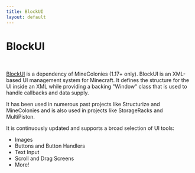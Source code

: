 ```yaml
---
title: BlockUI
layout: default
---
```

# BlockUI
<br>

[BlockUI](https://www.curseforge.com/minecraft/mc-mods/blockui) is a dependency of MineColonies (1.17+ only).
BlockUI is an XML-based UI management system for Minecraft.
It defines the structure for the UI inside an XML while providing a backing "Window" class that is used to handle callbacks and data supply.

It has been used in numerous past projects like Structurize and MineColonies and is also used in projects like StorageRacks and MultiPiston.

It is continuously updated and supports a broad selection of UI tools:
<ul>
  <li>Images</li>
  <li>Buttons and Button Handlers</li>
  <li>Text Input</li>
  <li>Scroll and Drag Screens</li>
  <li>More!</li>
</ul>
